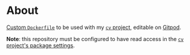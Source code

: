 # About

[Custom `Dockerfile`](https://www.gitpod.io/docs/config-docker) to be used with my [`cv` project](https://github.com/kohanyirobert/cv), editable on [Gitpod](https://gitpod.io).

**Note**: this repository must be configured to have read access in the [`cv` project's package settings](https://github.com/users/kohanyirobert/packages/container/cv/settings).
